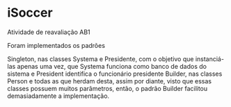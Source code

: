 # iSoccer

Atividade de reavaliação AB1

Foram implementados os padrões 

Singleton, nas classes Systema e Presidente, com o objetivo que instanciá-las apenas uma vez, que Systema funciona como banco de dados do sistema e President identifica o funcionário presidente
Builder, nas classes Person e todas as que herdam desta, assim por diante, visto que essas classes possuem muitos parâmetros, então, o padrão Builder facilitou demasiadamente a implementação.
